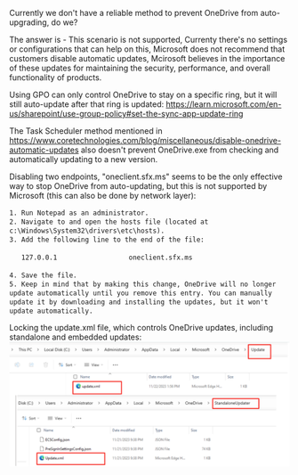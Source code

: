 Currently we don't have a reliable method to prevent OneDrive from auto-upgrading, do we?

The answer is - This scenario is not supported, Currenty there's no settings or configurations that can help on this, Microsoft does not recommend that customers disable automatic updates, Mcirosoft believes in the importance of these updates for maintaining the security, performance, and overall functionality of products.

Using GPO can only control OneDrive to stay on a specific ring, but it will still auto-update after that ring is updated: https://learn.microsoft.com/en-us/sharepoint/use-group-policy#set-the-sync-app-update-ring

The Task Scheduler method mentioned in https://www.coretechnologies.com/blog/miscellaneous/disable-onedrive-automatic-updates also doesn't prevent OneDrive.exe from checking and automatically updating to a new version.

Disabling two endpoints, "oneclient.sfx.ms" seems to be the only effective way to stop OneDrive from auto-updating, but this is not supported by Microsoft (this can also be done by network layer):
```
1. Run Notepad as an administrator.
2. Navigate to and open the hosts file (located at c:\Windows\System32\drivers\etc\hosts).
3. Add the following line to the end of the file:
   
   127.0.0.1                  oneclient.sfx.ms
   
4. Save the file.
5. Keep in mind that by making this change, OneDrive will no longer update automatically until you remove this entry. You can manually update it by downloading and installing the updates, but it won't update automatically.
```

Locking the update.xml file, which controls OneDrive updates, including standalone and embedded updates: 
![Alt text](image.png)